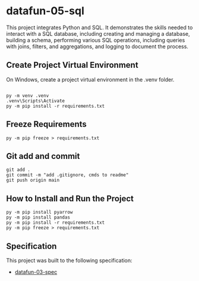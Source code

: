 # datafun-05-sql

This project integrates Python and SQL. It demonstrates the skills needed to interact with a SQL database, including creating and managing a database, building a schema, performing various SQL operations, including queries with joins, filters, and aggregations, and logging to document the process. 

## Create Project Virtual Environment

On Windows, create a project virtual environment in the .venv folder. 

```shell

py -m venv .venv
.venv\Scripts\Activate
py -m pip install -r requirements.txt

```
## Freeze Requirements

```shell
py -m pip freeze > requirements.txt
```

## Git add and commit 

```shell
git add .
git commit -m "add .gitignore, cmds to readme"
git push origin main
```

## How to Install and Run the Project

```shell
py -m pip install pyarrow
py -m pip install pandas
py -m pip install -r requirements.txt
py -m pip freeze > requirements.txt
```

## Specification

This project was built to the following specification:

- [datafun-03-spec](https://github.com/denisecase/datafun-05-spec)